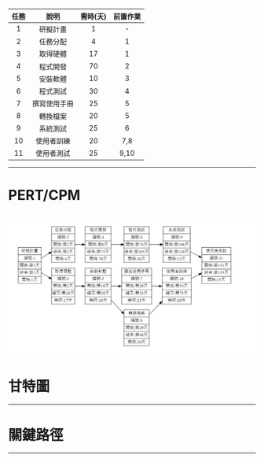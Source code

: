 | 任務  | 說明  | 需時(天) | 前置作業 |
| :------------: |:---------------:| :-----:| :-----: |
| 1 | 研擬計畫 | 1 | - |      
| 2 | 任務分配 | 4 | 1 |      
| 3 | 取得硬體 | 17 | 1 |      
| 4 | 程式開發 | 70 | 2 |     
| 5 | 安裝軟體 | 10 | 3 |   
| 6 | 程式測試 | 30 | 4 |    
| 7 | 撰寫使用手冊 | 25 | 5 |    
| 8 | 轉換檔案 | 20 | 5 |     
| 9 | 系統測試 | 25 | 6 |
| 10 | 使用者訓練 | 20 | 7,8 |
| 11 | 使用者測試 | 25 | 9,10 |
---
# PERT/CPM 
![PERT](PERT.jpg "PERT")
---
# 甘特圖
---
# 關鍵路徑
---
